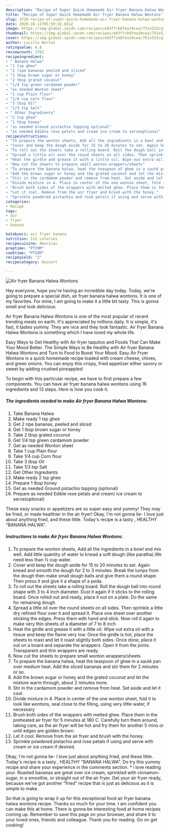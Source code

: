 ```yaml
---
description: "Recipe of Super Quick Homemade Air fryer Banana Halwa Wontons"
title: "Recipe of Super Quick Homemade Air fryer Banana Halwa Wontons"
slug: 3726-recipe-of-super-quick-homemade-air-fryer-banana-halwa-wontons
date: 2020-10-11T05:59:33.651Z
image: https://img-global.cpcdn.com/recipes/e03ffcb8fea34cea/751x532cq70/air-fryer-banana-halwa-wontons-recipe-main-photo.jpg
thumbnail: https://img-global.cpcdn.com/recipes/e03ffcb8fea34cea/751x532cq70/air-fryer-banana-halwa-wontons-recipe-main-photo.jpg
cover: https://img-global.cpcdn.com/recipes/e03ffcb8fea34cea/751x532cq70/air-fryer-banana-halwa-wontons-recipe-main-photo.jpg
author: Lucille Norton
ratingvalue: 4.8
reviewcount: 2762
recipeingredient:
- " Banana Halwa"
- "1 tsp ghee"
- "2 ripe bananas peeled and sliced"
- "1 tbsp brown sugar or honey"
- "2 tbsp grated coconut"
- "1/4 tsp green cardamom powder"
- "as needed Wonton sheet"
- "1 cup Plain flour"
- "1/4 cup Corn flour"
- "3 tbsp Oil"
- "1/3 tsp Salt"
- " Other Ingredients"
- "2 tsp ghee"
- "1 tbsp honey"
- "as needed Ground pistachio topping optional"
- "as needed Edible rose petals and cream ice cream to serveoptional"
recipeinstructions:
- "To prepare the wonton sheets, Add all the ingredients in a bowl and mix well. Add little quantity of water to knead a soft dough.(like paratha).We need less than ½ cup water."
- "Cover and keep the dough aside for 15 to 20 minutes to set. Again knead and smooth the dough for 2 to 3 minutes. Break the lumps from the dough then make small dough balls and give them a round shape. Then press it and give it a shape of a peda."
- "To roll out the sheets take a rolling board. Roll the dough ball into round shape with 3 to 4 inch diameter. Dust it again if it sticks to the rolling board. Once rolled out and ready, place it out on a plate. Do the same for remaining dough"
- "Spread a little oil over the round sheets on all sides. Then sprinkle a little dry refined flour over it and spread it. Place one sheet over another sticking the edges. Press them with hand and stick. Now roll it again to make very thin sheets of a diameter of 7 to 8 inch"
- "Heat the girdle and grease it with a little oil. Wipe out extra oil with a tissue and keep the flame very low. Once the girdle is hot, place the sheets to roast and let it roast slightly both sides. Once done, place it out on a board and separate the wrappers. Open it from the joints. Transparent and thin wrappers are ready."
- "Now cut the sheets to prepare small wonton wrappers/sheets"
- "To prepare the banana halwa, heat the teaspoon of ghee in a sauté pan over medium heat. Add the sliced bananas and stir them for 2 minutes or so."
- "Add the brown sugar or honey and the grated coconut and let the mixture warm through, about 2 minutes more."
- "Stir in the cardamom powder and remove from heat. Set aside and let it cool."
- "Divide mixture in 4. Place in center of the one wonton sheet, fold it to look like wontons, seal close to the filling, using very little water, if necessary"
- "Brush both sides of the wrappers with melted ghee. Place them in the preheated air fryer for 5 minutes at 180 C. Carefully turn them around, taking care, as the air fryer will be hot and fry them for another 5 mins or until edges are golden brown."
- "Let it cool. Remove from the air fryer and brush with the honey."
- "Sprinkle powdered pistachio and rose petals if using and serve with cream or ice cream if desired."
categories:
- Recipe
tags:
- air
- fryer
- banana

katakunci: air fryer banana 
nutrition: 112 calories
recipecuisine: American
preptime: "PT39M"
cooktime: "PT58M"
recipeyield: "2"
recipecategory: Dessert

---
```



![Air fryer Banana Halwa Wontons](https://img-global.cpcdn.com/recipes/e03ffcb8fea34cea/751x532cq70/air-fryer-banana-halwa-wontons-recipe-main-photo.jpg)

Hey everyone, hope you're having an incredible day today. Today, we're going to prepare a special dish, air fryer banana halwa wontons. It is one of my favorites. For mine, I am going to make it a little bit tasty. This is gonna smell and look delicious.

Air fryer Banana Halwa Wontons is one of the most popular of recent trending meals on earth. It's appreciated by millions daily. It is simple, it's fast, it tastes yummy. They are nice and they look fantastic. Air fryer Banana Halwa Wontons is something which I have loved my whole life.

Easy Ways to Get Healthy with Air fryer taquitos and Foods That Can Make Your Mood Better. The Simple Ways to Be Healthy with Air fryer Banana Halwa Wontons and Turn to Food to Boost Your Mood. Easy Air Fryer Wontons is a quick homemade recipe loaded with cream cheese, chives, and green onions. You can enjoy this crispy, fried appetizer either savory or sweet by adding crushed pineapples!


To begin with this particular recipe, we have to first prepare a few components. You can have air fryer banana halwa wontons using 16 ingredients and 13 steps. Here is how you cook it.

<!--inarticleads1-->

##### The ingredients needed to make Air fryer Banana Halwa Wontons:

1. Take  Banana Halwa
1. Make ready 1 tsp ghee
1. Get 2 ripe bananas, peeled and sliced
1. Get 1 tbsp brown sugar or honey
1. Take 2 tbsp grated coconut
1. Get 1/4 tsp green cardamom powder
1. Get as needed Wonton sheet
1. Take 1 cup Plain flour
1. Take 1/4 cup Corn flour
1. Take 3 tbsp Oil
1. Take 1/3 tsp Salt
1. Get  Other Ingredients
1. Make ready 2 tsp ghee
1. Prepare 1 tbsp honey
1. Get as needed Ground pistachio topping (optional)
1. Prepare as needed Edible rose petals and cream/ ice cream to serve(optional)


These easy snacks or appetizers are so super easy and yummy! They may be fried, or made healthier in the air fryer! Okay, I&#39;m not gonna lie- I love just about anything fried, and these little. Today&#39;s recipe is a tasty , HEALTHY &#34;BANANA HALWA&#34;. 

<!--inarticleads2-->

##### Instructions to make Air fryer Banana Halwa Wontons:

1. To prepare the wonton sheets, Add all the ingredients in a bowl and mix well. Add little quantity of water to knead a soft dough.(like paratha).We need less than ½ cup water.
1. Cover and keep the dough aside for 15 to 20 minutes to set. Again knead and smooth the dough for 2 to 3 minutes. Break the lumps from the dough then make small dough balls and give them a round shape. Then press it and give it a shape of a peda.
1. To roll out the sheets take a rolling board. Roll the dough ball into round shape with 3 to 4 inch diameter. Dust it again if it sticks to the rolling board. Once rolled out and ready, place it out on a plate. Do the same for remaining dough
1. Spread a little oil over the round sheets on all sides. Then sprinkle a little dry refined flour over it and spread it. Place one sheet over another sticking the edges. Press them with hand and stick. Now roll it again to make very thin sheets of a diameter of 7 to 8 inch
1. Heat the girdle and grease it with a little oil. Wipe out extra oil with a tissue and keep the flame very low. Once the girdle is hot, place the sheets to roast and let it roast slightly both sides. Once done, place it out on a board and separate the wrappers. Open it from the joints. Transparent and thin wrappers are ready.
1. Now cut the sheets to prepare small wonton wrappers/sheets
1. To prepare the banana halwa, heat the teaspoon of ghee in a sauté pan over medium heat. Add the sliced bananas and stir them for 2 minutes or so.
1. Add the brown sugar or honey and the grated coconut and let the mixture warm through, about 2 minutes more.
1. Stir in the cardamom powder and remove from heat. Set aside and let it cool.
1. Divide mixture in 4. Place in center of the one wonton sheet, fold it to look like wontons, seal close to the filling, using very little water, if necessary
1. Brush both sides of the wrappers with melted ghee. Place them in the preheated air fryer for 5 minutes at 180 C. Carefully turn them around, taking care, as the air fryer will be hot and fry them for another 5 mins or until edges are golden brown.
1. Let it cool. Remove from the air fryer and brush with the honey.
1. Sprinkle powdered pistachio and rose petals if using and serve with cream or ice cream if desired.


Okay, I&#39;m not gonna lie- I love just about anything fried, and these little. Today&#39;s recipe is a tasty , HEALTHY &#34;BANANA HALWA&#34;. Do try this yummy recipe and share your experience in the comments section. * i love reading your. Roasted bananas are great over ice cream, sprinkled with cinnamon-sugar, in a smoothie, or straight out of the air fryer. Get your air fryer ready, because we&#39;ve got another &#34;fried&#34; recipe that is just as delicious as it is simple to make. 

So that is going to wrap it up for this exceptional food air fryer banana halwa wontons recipe. Thanks so much for your time. I am confident you can make this at home. There is gonna be interesting food at home recipes coming up. Remember to save this page on your browser, and share it to your loved ones, friends and colleague. Thank you for reading. Go on get cooking!
